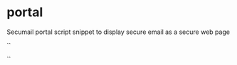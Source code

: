 # portal
Secumail portal script snippet to display secure email as a secure web page

``
<div id="portal">
</div>

<script>
const portalId = 'portal';
</script>
<script src="https://portal.secumail.nl/assets/js/portal-jquery.min.js"></script>
``
